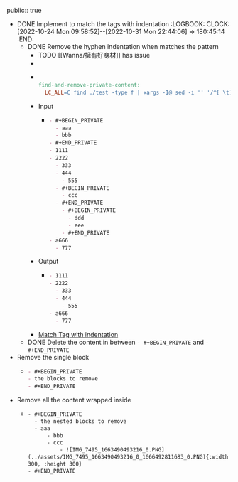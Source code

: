 public:: true

- DONE Implement to match the tags with indentation
  :LOGBOOK:
  CLOCK: [2022-10-24 Mon 09:58:52]--[2022-10-31 Mon 22:44:06] =>  180:45:14
  :END:
	- DONE Remove the hyphen indentation when matches the pattern
		- TODO [[Wanna/擁有好身材]] has issue
		-
		- ```makefile
		  
		  find-and-remove-private-content:
		  	LC_ALL=C find ./test -type f | xargs -I@ sed -i '' '/^[ \t]*- #+BEGIN_PRIVATE/,/^[ \t]*- #+END_PRIVATE/d' @
		  ```
		- Input
			- ```md
			  - #+BEGIN_PRIVATE
			    - aaa
			    - bbb
			  - #+END_PRIVATE
			  - 1111
			  - 2222
			    - 333
			    - 444
			      - 555
			    - #+BEGIN_PRIVATE
			      - ccc
			    - #+END_PRIVATE
			      - #+BEGIN_PRIVATE
			        - ddd
			        - eee
			      - #+END_PRIVATE
			  - a666
			    - 777
			  
			  ```
		- Output
			- ```md
			  - 1111
			  - 2222
			    - 333
			    - 444
			      - 555
			  - a666
			    - 777
			  
			  ```
		- [Match Tag with indentation](regexr.com/70okj)
	- DONE Delete the content in between `- #+BEGIN_PRIVATE` and `- #+END_PRIVATE`
- Remove the single block
	- ```md
	  - #+BEGIN_PRIVATE
	  - the blocks to remove
	  - #+END_PRIVATE
	  ```
- Remove all the content wrapped inside
	- ```
	  - #+BEGIN_PRIVATE
	    - the nested blocks to remove  
	    - aaa  
	    	- bbb  
	    	- ccc  
	    		- ![IMG_7495_1663490493216_0.PNG](../assets/IMG_7495_1663490493216_0_1666492811683_0.PNG){:width 300, :height 300}  
	  - #+END_PRIVATE
	  ```